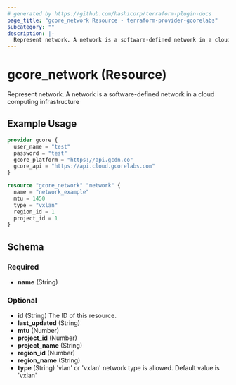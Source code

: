 ```yaml
---
# generated by https://github.com/hashicorp/terraform-plugin-docs
page_title: "gcore_network Resource - terraform-provider-gcorelabs"
subcategory: ""
description: |-
  Represent network. A network is a software-defined network in a cloud computing infrastructure
---
```


# gcore_network (Resource)

Represent network. A network is a software-defined network in a cloud computing infrastructure

## Example Usage

```terraform
provider gcore {
  user_name = "test"
  password = "test"
  gcore_platform = "https://api.gcdn.co"
  gcore_api = "https://api.cloud.gcorelabs.com"
}

resource "gcore_network" "network" {
  name = "network_example"
  mtu = 1450
  type = "vxlan"
  region_id = 1
  project_id = 1
}
```

<!-- schema generated by tfplugindocs -->
## Schema

### Required

- **name** (String)

### Optional

- **id** (String) The ID of this resource.
- **last_updated** (String)
- **mtu** (Number)
- **project_id** (Number)
- **project_name** (String)
- **region_id** (Number)
- **region_name** (String)
- **type** (String) 'vlan' or 'vxlan' network type is allowed. Default value is 'vxlan'


